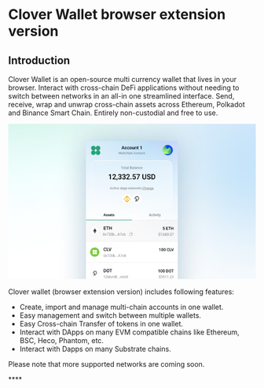 # Clover Wallet browser extension version

## **Introduction**

Clover Wallet is an open-source multi currency wallet that lives in your browser. Interact with cross-chain DeFi applications without needing to switch between networks in an all-in one streamlined interface. Send, receive, wrap and unwrap cross-chain assets across Ethereum, Polkadot and Binance Smart Chain. Entirely non-custodial and free to use.

![](../../.gitbook/assets/image%20%2848%29.png)

Clover wallet \(browser extension version\) includes following features:

* Create, import and manage multi-chain accounts in one wallet.
* Easy management and switch between multiple wallets.
* Easy Cross-chain Transfer of tokens in one wallet.
* Interact with DApps on many EVM compatible chains like Ethereum, BSC,  Heco, Phantom, etc.
* Interact with Dapps on many Substrate chains.

Please note that more supported networks are coming soon. 





\*\*\*\*

